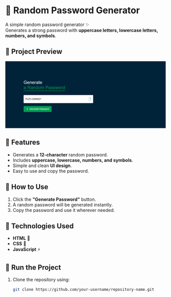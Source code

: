 # 🔑 Random Password Generator

A simple random password generator ✨  
Generates a strong password with **uppercase letters, lowercase letters, numbers, and symbols**.

## 📸 Project Preview
![Project Preview](demo.png)

## 🚀 Features
- Generates a **12-character** random password.
- Includes **uppercase, lowercase, numbers, and symbols**.
- Simple and clean **UI design**.
- Easy to use and copy the password.

## 🎯 How to Use
1. Click the **"Generate Password"** button.
2. A random password will be generated instantly.
3. Copy the password and use it wherever needed.

## 🔧 Technologies Used
- **HTML** 📄
- **CSS** 🎨
- **JavaScript** ⚡

## 📂 Run the Project
1. Clone the repository using:
   ```bash
   git clone https://github.com/your-username/repository-name.git
